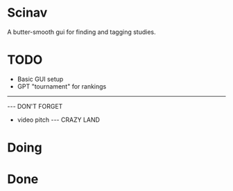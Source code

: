 # Scinav
A butter-smooth gui for finding and tagging studies.




# TODO
- Basic GUI setup
- GPT "tournament" for rankings
--- 
--- DON'T FORGET
- video pitch
--- CRAZY LAND

# Doing

# Done
